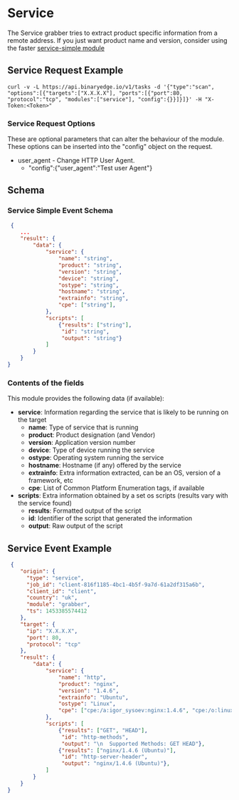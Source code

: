 # Service

The Service grabber tries to extract product specific information from a remote address. If you just want product name and version, consider using the faster [service-simple module](https://github.com/binaryedge/api-publicdoc/blob/master/modules/service-simple.md "service")

## Service Request Example

```
curl -v -L https://api.binaryedge.io/v1/tasks -d '{"type":"scan", "options":[{"targets":["X.X.X.X"], "ports":[{"port":80, "protocol":"tcp", "modules":["service"], "config":{}}]}]}' -H "X-Token:<Token>"
```

### Service Request Options

These are optional parameters that can alter the behaviour of the module. These options can be inserted into the "config" object on the request.

  * user_agent - Change HTTP User Agent.
    * "config":{"user_agent":"Test user Agent"}

## Schema

### Service Simple Event Schema

```json
 {
    ...
    "result": {
        "data": {
            "service": {
                "name": "string",
                "product": "string",
                "version": "string",
                "device": "string",
                "ostype": "string",
                "hostname": "string",
                "extrainfo": "string",
                "cpe": ["string"], 
            },
            "scripts": [
                {"results": ["string"],
                 "id": "string",
                 "output": "string"}
            ]
        }
    }
}
```

### Contents of the fields

This module provides the following data (if available):

* **service**: Information regarding the service that is likely to be running on the target
  * **name**: Type of service that is running
  * **product**: Product designation (and Vendor)
  * **version**: Application version number
  * **device**: Type of device running the service
  * **ostype**: Operating system running the service
  * **hostname**: Hostname (if any) offered by the service
  * **extrainfo**: Extra information extracted, can be an OS, version of a framework, etc
  * **cpe**: List of Common Platform Enumeration tags, if available
* **scripts**: Extra information obtained by a set os scripts (results vary with the service found)
  * **results**: Formatted output of the script
  * **id**: Identifier of the script that generated the information
  * **output**: Raw output of the script

## Service Event Example

```json
 {
    "origin": {
      "type": "service",
      "job_id": "client-816f1185-4bc1-4b5f-9a7d-61a2df315a6b",
      "client_id": "client",
      "country": "uk",
      "module": "grabber",
      "ts": 1453385574412
    },
    "target": {
      "ip": "X.X.X.X",
      "port": 80,
      "protocol": "tcp"
    },
    "result": {
        "data": {
            "service": {
                "name": "http",
                "product": "nginx",
                "version": "1.4.6",
                "extrainfo": "Ubuntu",
                "ostype": "Linux",
                "cpe": ["cpe:/a:igor_sysoev:nginx:1.4.6", "cpe:/o:linux:linux_kernel"]
            },
            "scripts": [
                {"results": ["GET", "HEAD"],
                 "id": "http-methods",
                 "output": "\n  Supported Methods: GET HEAD"},
                {"results": ["nginx/1.4.6 (Ubuntu)"],
                 "id": "http-server-header",
                 "output": "nginx/1.4.6 (Ubuntu)"},
            ]
        }
    }
}
```
